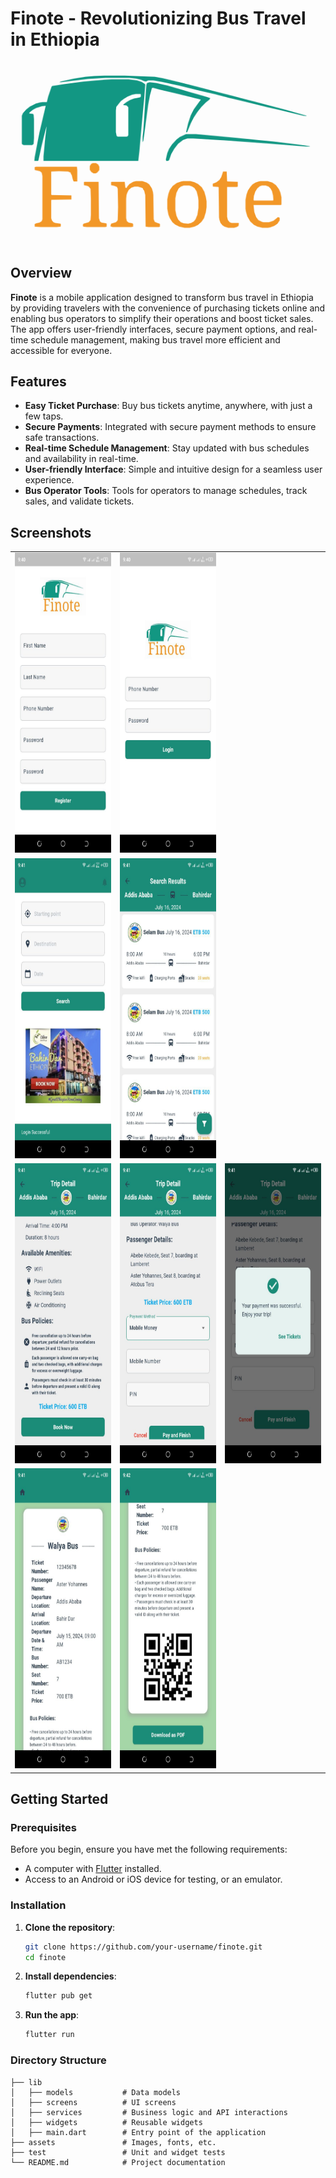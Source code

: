 # Finote - Revolutionizing Bus Travel in Ethiopia

![Finote Logo](assets/images/logo_orange.png) <!-- Add the logo image link here -->

## Overview

**Finote** is a mobile application designed to transform bus travel in Ethiopia by providing travelers with the convenience of purchasing tickets online and enabling bus operators to simplify their operations and boost ticket sales. The app offers user-friendly interfaces, secure payment options, and real-time schedule management, making bus travel more efficient and accessible for everyone.

## Features

- **Easy Ticket Purchase**: Buy bus tickets anytime, anywhere, with just a few taps.
- **Secure Payments**: Integrated with secure payment methods to ensure safe transactions.
- **Real-time Schedule Management**: Stay updated with bus schedules and availability in real-time.
- **User-friendly Interface**: Simple and intuitive design for a seamless user experience.
- **Bus Operator Tools**: Tools for operators to manage schedules, track sales, and validate tickets.

## Screenshots

<table>
  <tr>
  </tr>
  <tr>
    <td><img src="assets/screenshots/1.jpg" width=270 height=480></td>
    <td><img src="assets/screenshots/2.jpg" width=270 height=480></td>
  </tr>

  <tr>
    <td><img src="assets/screenshots/3.jpg" width=270 height=480></td>
    <td><img src="assets/screenshots/4.jpg" width=270 height=480></td>
  </tr>
  

  <tr>
    <td><img src="assets/screenshots/5.jpg" width=270 height=480></td>
    <td><img src="assets/screenshots/6.jpg" width=270 height=480></td>
    <td><img src="assets/screenshots/7.jpg" width=270 height=480></td>
  </tr>
  
  <tr>
    <td><img src="assets/screenshots/8.jpg" width=270 height=480></td>
    <td><img src="assets/screenshots/9.jpg" width=270 height=480></td>
  </tr>
        
 </table>
 
## Getting Started

### Prerequisites

Before you begin, ensure you have met the following requirements:

- A computer with [Flutter](https://flutter.dev/docs/get-started/install) installed.
- Access to an Android or iOS device for testing, or an emulator.

### Installation

1. **Clone the repository**:
    ```bash
    git clone https://github.com/your-username/finote.git
    cd finote
    ```

2. **Install dependencies**:
    ```bash
    flutter pub get
    ```

3. **Run the app**:
    ```bash
    flutter run
    ```

### Directory Structure

```plaintext
├── lib
│   ├── models           # Data models
│   ├── screens          # UI screens
│   ├── services         # Business logic and API interactions
│   ├── widgets          # Reusable widgets
│   ├── main.dart        # Entry point of the application
├── assets               # Images, fonts, etc.
├── test                 # Unit and widget tests
└── README.md            # Project documentation
```
